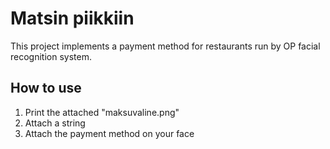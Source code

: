 # Matsin piikkiin

This project implements a payment method for restaurants run by OP facial recognition system.

## How to use

1. Print the attached "maksuvaline.png"
2. Attach a string
3. Attach the payment method on your face
